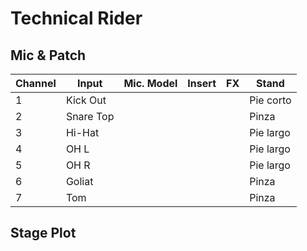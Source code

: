# Technical Rider

## Mic & Patch

| Channel | Input | Mic. Model | Insert | FX | Stand |
| --- | --- | --- | --- | --- | --- |
| 1 | Kick Out | | | | Pie corto |
| 2 | Snare Top | | | | Pinza |
| 3 | Hi-Hat | | | | Pie largo |
| 4 | OH L | | | | Pie largo |
| 5 | OH R | | | | Pie largo |
| 6 | Goliat | | | | Pinza |
| 7 | Tom | | | | Pinza |

## Stage Plot
